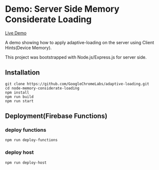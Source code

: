 
# Demo: Server Side Memory Considerate Loading

[Live Demo](https://adaptive-loading.web.app/node-memory-considerate-loading/)

A demo showing how to apply adaptive-loading on the server using Client Hints(Device Memory).

This project was bootstrapped with Node.js/Express.js for server side.

## Installation
```
git clone https://github.com/GoogleChromeLabs/adaptive-loading.git
cd node-memory-considerate-loading
npm install
npm run build
npm run start
```

## Deployment(Firebase Functions)
### deploy functions
```
npm run deploy-functions
```

### deploy host
```
npm run deploy-host
```
